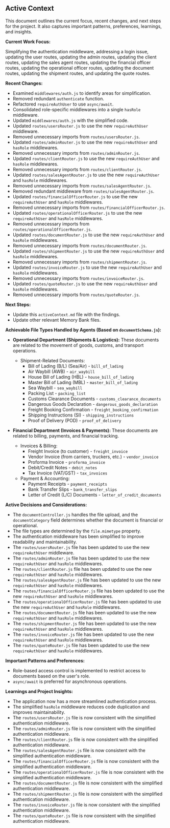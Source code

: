 ## Active Context

This document outlines the current focus, recent changes, and next steps for the project. It also captures important patterns, preferences, learnings, and insights.

**Current Work Focus:**

Simplifying the authentication middleware, addressing a login issue, updating the user routes, updating the admin routes, updating the client routes, updating the sales agent routes, updating the financial officer routes, updating the operational officer routes, updating the document routes, updating the shipment routes, and updating the quote routes.

**Recent Changes:**

*   Examined `middlewares/auth.js` to identify areas for simplification.
*   Removed redundant `authenticate` function.
*   Refactored `requireAuthUser` to use `async/await`.
*   Consolidated role-specific middlewares into a single `hasRole` middleware.
*   Updated `middlewares/auth.js` with the simplified code.
*   Updated `routes/usersRouter.js` to use the new `requireAuthUser` middleware.
*   Removed unnecessary imports from `routes/usersRouter.js`.
*   Updated `routes/adminRouter.js` to use the new `requireAuthUser` and `hasRole` middlewares.
*   Removed unnecessary imports from `routes/adminRouter.js`.
*   Updated `routes/clientRouter.js` to use the new `requireAuthUser` and `hasRole` middlewares.
*   Removed unnecessary imports from `routes/clientRouter.js`.
*   Updated `routes/salesAgentRouter.js` to use the new `requireAuthUser` and `hasRole` middlewares.
*   Removed unnecessary imports from `routes/salesAgentRouter.js`.
*   Removed redundant middleware from `routes/salesAgentRouter.js`.
*   Updated `routes/financialOfficerRouter.js` to use the new `requireAuthUser` and `hasRole` middlewares.
*   Removed unnecessary imports from `routes/financialOfficerRouter.js`.
*   Updated `routes/operationalOfficerRouter.js` to use the new `requireAuthUser` and `hasRole` middlewares.
*   Removed unnecessary imports from `routes/operationalOfficerRouter.js`.
*   Updated `routes/documentRouter.js` to use the new `requireAuthUser` and `hasRole` middlewares.
*   Removed unnecessary imports from `routes/documentRouter.js`.
*   Updated `routes/shipmentRouter.js` to use the new `requireAuthUser` and `hasRole` middlewares.
*   Removed unnecessary imports from `routes/shipmentRouter.js`.
*   Updated `routes/invoiceRouter.js` to use the new `requireAuthUser` and `hasRole` middlewares.
*   Removed unnecessary imports from `routes/invoiceRouter.js`.
*   Updated `routes/quoteRouter.js` to use the new `requireAuthUser` and `hasRole` middlewares.
*   Removed unnecessary imports from `routes/quoteRouter.js`.

**Next Steps:**

*   Update this `activeContext.md` file with the findings.
*   Update other relevant Memory Bank files.

**Achievable File Types Handled by Agents (Based on `documentSchema.js`):**

*   **Operational Department (Shipments & Logistics):**
    These documents are related to the movement of goods, customs, and transport operations.

    *   Shipment-Related Documents:
        *   Bill of Lading (B/L) (Sea/Air) - `bill_of_lading`
        *   Air Waybill (AWB) - `air_waybill`
        *   House Bill of Lading (HBL) - `house_bill_of_lading`
        *   Master Bill of Lading (MBL) - `master_bill_of_lading`
        *   Sea Waybill - `sea_waybill`
        *   Packing List - `packing_list`
        *   Customs Clearance Documents - `customs_clearance_documents`
        *   Dangerous Goods Declaration - `dangerous_goods_declaration`
        *   Freight Booking Confirmation - `freight_booking_confirmation`
        *   Shipping Instructions (SI) - `shipping_instructions`
        *   Proof of Delivery (POD) - `proof_of_delivery`

*   **Financial Department (Invoices & Payments):**
    These documents are related to billing, payments, and financial tracking.

    *   Invoices & Billing:
        *   Freight Invoice (to customer) - `freight_invoice`
        *   Vendor Invoice (from carriers, truckers, etc.) - `vendor_invoice`
        *   Proforma Invoice - `proforma_invoice`
        *   Debit/Credit Notes - `debit_notes`
        *   Tax Invoice (VAT/GST) - `tax_invoices`
    *   Payment & Accounting:
        *   Payment Receipts - `payment_receipts`
        *   Bank Transfer Slips - `bank_transfer_slips`
        *   Letter of Credit (L/C) Documents - `letter_of_credit_documents`

**Active Decisions and Considerations:**

*   The `documentController.js` handles the file upload, and the `documentCategory` field determines whether the document is financial or operational.
*   The file types are determined by the `file.mimetype` property.
*   The authentication middleware has been simplified to improve readability and maintainability.
*   The `routes/usersRouter.js` file has been updated to use the new `requireAuthUser` middleware.
*   The `routes/adminRouter.js` file has been updated to use the new `requireAuthUser` and `hasRole` middlewares.
*   The `routes/clientRouter.js` file has been updated to use the new `requireAuthUser` and `hasRole` middlewares.
*   The `routes/salesAgentRouter.js` file has been updated to use the new `requireAuthUser` and `hasRole` middlewares.
*   The `routes/financialOfficerRouter.js` file has been updated to use the new `requireAuthUser` and `hasRole` middlewares.
*   The `routes/operationalOfficerRouter.js` file has been updated to use the new `requireAuthUser` and `hasRole` middlewares.
*   The `routes/documentRouter.js` file has been updated to use the new `requireAuthUser` and `hasRole` middlewares.
*   The `routes/shipmentRouter.js` file has been updated to use the new `requireAuthUser` and `hasRole` middlewares.
*   The `routes/invoiceRouter.js` file has been updated to use the new `requireAuthUser` and `hasRole` middlewares.
*   The `routes/quoteRouter.js` file has been updated to use the new `requireAuthUser` and `hasRole` middlewares.

**Important Patterns and Preferences:**

*   Role-based access control is implemented to restrict access to documents based on the user's role.
*   `async/await` is preferred for asynchronous operations.

**Learnings and Project Insights:**

*   The application now has a more streamlined authentication process.
*   The simplified `hasRole` middleware reduces code duplication and improves maintainability.
*   The `routes/usersRouter.js` file is now consistent with the simplified authentication middleware.
*   The `routes/adminRouter.js` file is now consistent with the simplified authentication middleware.
*   The `routes/clientRouter.js` file is now consistent with the simplified authentication middleware.
*   The `routes/salesAgentRouter.js` file is now consistent with the simplified authentication middleware.
*   The `routes/financialOfficerRouter.js` file is now consistent with the simplified authentication middleware.
*   The `routes/operationalOfficerRouter.js` file is now consistent with the simplified authentication middleware.
*   The `routes/documentRouter.js` file is now consistent with the simplified authentication middleware.
*   The `routes/shipmentRouter.js` file is now consistent with the simplified authentication middleware.
*   The `routes/invoiceRouter.js` file is now consistent with the simplified authentication middleware.
*   The `routes/quoteRouter.js` file is now consistent with the simplified authentication middleware.
